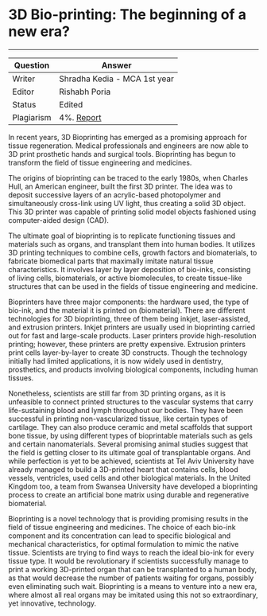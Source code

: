 # 3D Bio-printing: The beginning of a new era?
---

| Question   | Answer                                                            |
| ---------- | ----------------------------------------------------------------- |
| Writer     |Shradha Kedia - MCA 1st year                                    |
| Editor     | Rishabh Poria                                                      |
| Status     | Edited |
| Plagiarism | 4%. [Report](https://github.com/RishPoria/Srijan-2021/blob/main/articles/plagReports/3D-BioPrinting.pdf)|

In recent years, 3D Bioprinting has emerged as a promising approach for tissue regeneration. Medical professionals and engineers are now able to 3D print prosthetic hands and surgical tools. Bioprinting has begun to transform the field of tissue engineering and medicines. 
	
The origins of bioprinting can be traced to the early 1980s, when Charles Hull, an American engineer, built the first 3D printer. The idea was to deposit successive layers of an acrylic-based photopolymer and simultaneously cross-link using UV light, thus creating a solid 3D object. This 3D printer was capable of printing solid model objects fashioned using computer-aided design (CAD). 
	
The ultimate goal of bioprinting is to replicate functioning tissues and materials such as organs, and transplant them into human bodies. It utilizes 3D printing techniques to combine cells, growth factors and biomaterials, to fabricate biomedical parts that maximally imitate natural tissue characteristics. It involves layer by layer deposition of bio-inks, consisting of living cells, biomaterials, or active biomolecules, to create tissue-like structures that can be used in the fields of tissue engineering and medicine.
	
Bioprinters have three major components: the hardware used, the type of bio-ink, and the material it is printed on (biomaterial). There are different technologies for 3D bioprinting, three of them being inkjet, laser-assisted, and extrusion printers. Inkjet printers are usually used in bioprinting carried out for fast and large-scale products. Laser printers provide high-resolution printing; however, these printers are pretty expensive. Extrusion printers print cells layer-by-layer to create 3D constructs. Though the technology initially had limited applications, it is now widely used in dentistry, prosthetics, and products involving biological components, including human tissues.
	
Nonetheless, scientists are still far from 3D printing organs, as it is unfeasible to connect printed structures to the vascular systems that carry life-sustaining blood and lymph throughout our bodies. They have been successful in printing non-vascularized tissue, like certain types of cartilage. They can also produce ceramic and metal scaffolds that support bone tissue, by using different types of bioprintable materials such as gels and certain nanomaterials. Several promising animal studies suggest that the field is getting closer to its ultimate goal of transplantable organs. And while perfection is yet to be achieved, scientists at Tel Aviv University have already managed to build a 3D-printed heart that contains cells, blood vessels, ventricles, used cells and other biological materials. In the United Kingdom too, a team from Swansea University have developed a bioprinting process to create an artificial bone matrix using durable and regenerative biomaterial.
	
Bioprinting is a novel technology that is providing promising results in the field of tissue engineering and medicines. The choice of each bio-ink component and its concentration can lead to specific biological and mechanical characteristics, for optimal formulation to mimic the native tissue. Scientists are trying to find ways to reach the ideal bio-ink for every tissue type. It would be revolutionary if scientists successfully manage to print a working 3D-printed organ that can be transplanted to a human body, as that would decrease the number of patients waiting for organs, possibly even eliminating such wait. Bioprinting is a means to venture into a new era, where almost all real organs may be imitated using this not so extraordinary, yet innovative, technology.
